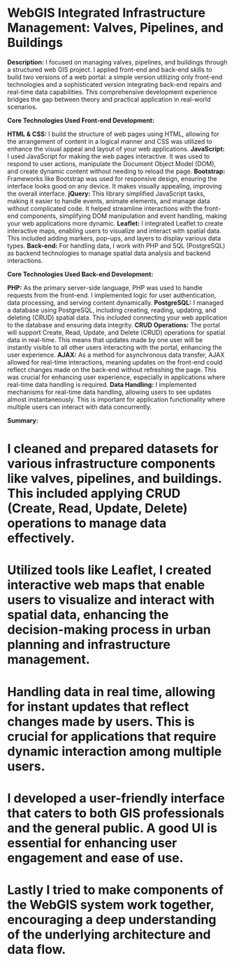 # WebGIS Integrated Infrastructure Management: Valves, Pipelines, and Buildings

**Description:** I focused on managing valves, pipelines, and buildings through a structured web GIS project. I applied front-end and back-end skills to build two versions of a web portal: a simple version utilizing only front-end technologies and a sophisticated version integrating back-end repairs and real-time data capabilities. This comprehensive development experience bridges the gap between theory and practical application in real-world scenarios.

**Core Technologies Used Front-end Development:**

**HTML & CSS:** I build the structure of web pages using HTML, allowing for the arrangement of content in a logical manner and CSS was utilized to enhance the visual appeal and layout of your web applications. **JavaScript:** I used JavaScript for making the web pages interactive. It was used to respond to user actions, manipulate the Document Object Model (DOM), and create dynamic content without needing to reload the page.
**Bootstrap:** Frameworks like Bootstrap was used for responsive design, ensuring the interface looks good on any device. It makes visually appealing, improving the overall interface.
**jQuery:** This library simplified JavaScript tasks, making it easier to handle events, animate elements, and manage data without complicated code. It helped streamline interactions with the front-end components, simplifying DOM manipulation and event handling, making your web applications more dynamic.
**Leaflet:** I integrated Leaflet to create interactive maps, enabling users to visualize and interact with spatial data. This included adding markers, pop-ups, and layers to display various data types.
**Back-end:** For handling data, I work with PHP and SQL (PostgreSQL) as backend technologies to manage spatial data analysis and backend interactions.

**Core Technologies Used Back-end Development:**

**PHP:** As the primary server-side language, PHP was used to handle requests from the front-end. I implemented logic for user authentication, data processing, and serving content dynamically.
**PostgreSQL:** I managed a database using PostgreSQL, including creating, reading, updating, and deleting (CRUD) spatial data. This included connecting your web application to the database and ensuring data integrity.
**CRUD Operations:** The portal will support Create, Read, Update, and Delete (CRUD) operations for spatial data in real-time. This means that updates made by one user will be instantly visible to all other users interacting with the portal, enhancing the user experience.
**AJAX:** As a method for asynchronous data transfer, AJAX allowed for real-time interactions, meaning updates on the front-end could reflect changes made on the back-end without refreshing the page. This was crucial for enhancing user experience, especially in applications where real-time data handling is required.
**Data Handling:** I implemented mechanisms for real-time data handling, allowing users to see updates almost instantaneously. This is important for application functionality where multiple users can interact with data concurrently.

**Summary:** 
# I cleaned and prepared datasets for various infrastructure components like valves, pipelines, and buildings. This included applying CRUD (Create, Read, Update, Delete) operations to manage data effectively.
# Utilized tools like Leaflet, I created interactive web maps that enable users to visualize and interact with spatial data, enhancing the decision-making process in urban planning and infrastructure management.
# Handling data in real time, allowing for instant updates that reflect changes made by users. This is crucial for applications that require dynamic interaction among multiple users.
# I developed a user-friendly interface that caters to both GIS professionals and the general public. A good UI is essential for enhancing user engagement and ease of use.
# Lastly I tried to make components of the WebGIS system work together, encouraging a deep understanding of the underlying architecture and data flow.




